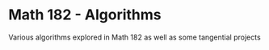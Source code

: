 # Math 182 - Algorithms
Various algorithms explored in Math 182 as well as some tangential projects

